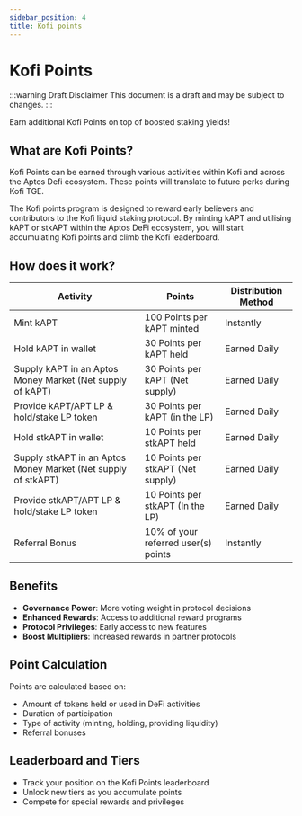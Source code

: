 ```yaml
---
sidebar_position: 4
title: Kofi points
---
```


# Kofi Points

:::warning Draft Disclaimer
This document is a draft and may be subject to changes.
:::

Earn additional Kofi Points on top of boosted staking yields!

## What are Kofi Points?

Kofi Points can be earned through various activities within Kofi and across the Aptos Defi ecosystem. These points will translate to future perks during Kofi TGE.

The Kofi points program is designed to reward early believers and contributors to the Kofi liquid staking protocol. By minting kAPT and utilising kAPT or stkAPT within the Aptos DeFi ecosystem, you will start accumulating Kofi points and climb the Kofi leaderboard.

## How does it work?

| Activity | Points | Distribution Method |
|----------|---------|-------------------|
| Mint kAPT | 100 Points per kAPT minted | Instantly |
| Hold kAPT in wallet | 30 Points per kAPT held | Earned Daily |
| Supply kAPT in an Aptos Money Market (Net supply of kAPT) | 30 Points per kAPT (Net supply) | Earned Daily |
| Provide kAPT/APT LP & hold/stake LP token | 30 Points per kAPT (in the LP) | Earned Daily |
| Hold stkAPT in wallet | 10 Points per stkAPT held | Earned Daily |
| Supply stkAPT in an Aptos Money Market (Net supply of stkAPT) | 10 Points per stkAPT (Net supply) | Earned Daily |
| Provide stkAPT/APT LP & hold/stake LP token | 10 Points per stkAPT (In the LP) | Earned Daily |
| Referral Bonus | 10% of your referred user(s) points | Instantly |

## Benefits

- **Governance Power**: More voting weight in protocol decisions
- **Enhanced Rewards**: Access to additional reward programs
- **Protocol Privileges**: Early access to new features
- **Boost Multipliers**: Increased rewards in partner protocols

## Point Calculation

Points are calculated based on:

- Amount of tokens held or used in DeFi activities
- Duration of participation
- Type of activity (minting, holding, providing liquidity)
- Referral bonuses

## Leaderboard and Tiers

- Track your position on the Kofi Points leaderboard
- Unlock new tiers as you accumulate points
- Compete for special rewards and privileges
